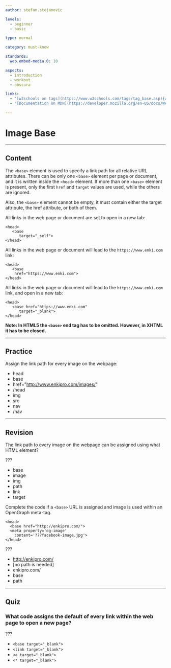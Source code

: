 ```yaml
---
author: stefan.stojanovic

levels:
  - beginner
  - basic

type: normal

category: must-know

standards:
  web.embed-media.0: 10

aspects:
  - introduction
  - workout
  - obscura

links:
  - '[w3schools on tags](https://www.w3schools.com/tags/tag_base.asp){website}'
  - '[Documentation on MDN](https://developer.mozilla.org/en-US/docs/Web/HTML/Element/base){documentation}'

---
```

# Image Base
---
## Content

The `<base>` element is used to specify a link path for all relative URL attributes. There can be only one `<base>` element per page or document, and it is written inside the `<head>` element. If more than one `<base>` element is present, only the first `href` and `target` values are used, while the others are ignored.

Also, the `<base>` element cannot be empty, it must contain either the target attribute, the href attribute, or both of them.

All links in the web page or document are set to open in a new tab:

```
<head>
   <base
      target="_self">
</head>
```

All links in the web page or document will lead to the `https://www.enki.com` link:
```
<head>
   <base
    href="https://www.enki.com">
</head>
 ```

All links in the web page or document will lead to the `https://www.enki.com` link, and open in a new tab:
```
<head>
   <base href="https://www.enki.com"
      target="_blank">
</head>
```

**Note: In HTML5 the `<base>` end tag has to be omitted. However, in XHTML it has to be closed.**

---
## Practice

Assign the link path for every image on the webpage:

<???>
  <??? ???>
<???>

* head
* base
* href="http://www.enkipro.com/images/"
* /head
* img
* src
* nav
* /nav

---
## Revision

The link path to every image on the webpage can be assigned using what HTML element?

???

* base
* image
* img
* path
* link
* target

Complete the code if a `<base>` URL is assigned and image is used within an OpenGraph meta-tag.

```
<head>
  <base href="http://enkipro.com/">
  <meta property='og:image'
    content='???facebook-image.jpg'>
</head>
```

???

* http://enkipro.com/
* [no path is needed]
* enkipro.com/
* base
* path

---
## Quiz

### What code assigns the default of every link within the web page to open a new page?

???

* `<base target="_blank">`
* `<link target="_blank">`
* `<a target="_blank">`
* `<* target="_blank">`
